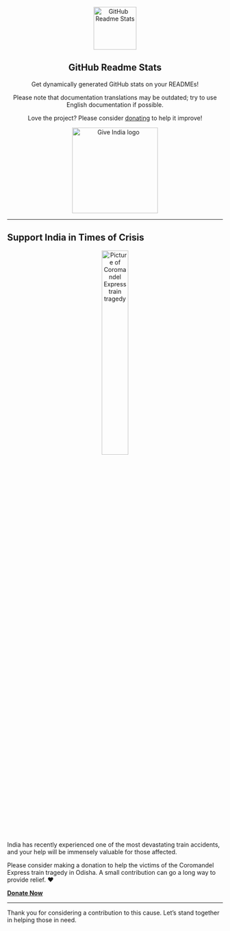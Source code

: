 <p align="center">
  <img width="100px" src="https://res.cloudinary.com/ashish/image/upload/v1594908242/logo_ccswme.svg" align="center" alt="GitHub Readme Stats" />
  <h2 align="center">GitHub Readme Stats</h2>
  <p align="center">Get dynamically generated GitHub stats on your READMEs!</p>
</p>

<p align="center">Please note that documentation translations may be outdated; try to use English documentation if possible.</p>

<p align="center">Love the project? Please consider <a href="https://www.paypal.me/aashish">donating</a> to help it improve!</p>

<p align="center">
  <a href="https://indiafightscorona.giveindia.org">
    <img src="https://cfstatic.give.do/logo.png" alt="Give India logo" width="200" />
  </a>
</p>

---

## Support India in Times of Crisis

<p align="center">
  <img src="https://cfstatic.give.do/910ede2a-7892-43fe-8c8a-dea45e96d950.webp" alt="Picture of Coromandel Express train tragedy" width="35%" />
</p>

India has recently experienced one of the most devastating train accidents, and your help will be immensely valuable for those affected.

Please consider making a donation to help the victims of the Coromandel Express train tragedy in Odisha. A small contribution can go a long way to provide relief. ❤️

**[Donate Now](https://give.do/fundraisers/stand-beside-the-victims-of-the-coromandel-express-train-tragedy-in-odisha-donate-now)**

---

Thank you for considering a contribution to this cause. Let’s stand together in helping those in need.
